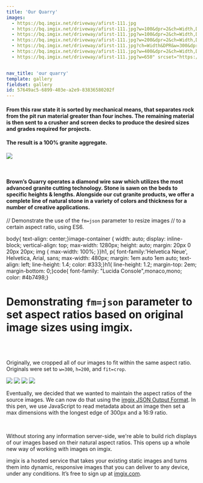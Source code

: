 ```yaml
---
title: 'Our Quarry'
images:
  - https://bq.imgix.net/driveway/afirst-111.jpg
  - https://bq.imgix.net/driveway/afirst-111.jpg?w=100&dpr=2&ch=Width,DPR
  - https://bq.imgix.net/driveway/afirst-111.jpg?w=100&dpr=2&ch=Width,DPR
  - https://bq.imgix.net/driveway/afirst-111.jpg?w=200&dpr=2&ch=Width,DPR
  - https://bq.imgix.net/driveway/afirst-111.jpg?ch=Width&DPR&w=300&dpr=2
  - https://bq.imgix.net/driveway/afirst-111.jpg?w=400&dpr=2&ch=Width,DPR
  - https://bq.imgix.net/driveway/afirst-111.jpg?w=650" srcset="https://bq.imgix.net/driveway/afirst-111.jpg?w=650&1x=null, https://bq.imgix.net/driveway/afirst-111.jpg?w=650&fit=max&q=40&dpr=2&2x=null, https://bq.imgix.net/driveway/afirst-111.jpg?w=650&fit=max&q=20&dpr=3&3x=null


nav_title: 'our quarry'
template: gallery
fieldset: gallery
id: 57649ac5-6899-403e-a2e9-83836580202f
---
```

<h4> From this raw state it is sorted by mechanical means, that separates rock from the pit run material greater than four inches. The remaining material is then sent to a crusher and screen decks to produce the desired sizes and grades required for projects.</h4>
<h4>The result is a 100% granite aggregate.</h4>
<p>
<img src="https://bq.imgix.net/misc/saw-00240.jpg">
</p>
</br>
<h4>Brown&#8217;s Quarry operates a diamond wire saw which utilizes the most advanced granite cutting technology. Stone is sawn on the beds to specific heights &amp; lengths. Alongside our cut granite products, we offer a complete line of natural stone in a variety of colors and thickness for a number of creative applications.</h4>

// Demonstrate the use of the `fm=json` parameter to resize images
// to a certain aspect ratio, using ES6.
<script>
var ratio = 16 / 9;
var maxSize = 300;

var placeImages = function placeImages() {
  jQuery('.imgix-item').each(function (i, value) {
    var $elem = jQuery(value);
    // We pull down the image specific by the 'data-src' attribute
    // of each .imgix-item, but append the "?fm=json" query string to it.
    // This instructs imgix to return the JSON Output Format instead of
    // a manipulated image.
    var url = new imgix.URL($elem.attr('data-src'), { fm: "json" }).getUrl();

    jQuery.ajax(url).success(function (data) {
      var newWidth = void 0,
          newHeight = void 0;

      // Next, we compute the new height/width params for
      // each of our images.
      if (data.PixelHeight > data.PixelWidth) {
        newHeight = maxSize;
        newWidth = Math.ceil(newHeight / ratio);
      } else {
        newWidth = maxSize;
        newHeight = Math.ceil(newWidth / ratio);
      }

      // Now, we apply these to our actual images, setting the 'src'
      // attribute for the first time.
      $elem.get(0).src = new imgix.URL($elem.attr('data-src'), {
        w: newWidth,
        h: newHeight,
        fit: "crop"
      }).getUrl();
    });
  });
};

jQuery(document).ready(placeImages);
</script>
body{  text-align: center;}image-container {  width: auto;  display: inline-block;  vertical-align: top;  max-width: 1280px;  height: auto;  margin: 20px 0 20px 20px;    img {    max-width: 100%;  }}h1, p{  font-family:'Helvetica Neue', Helvetica, Arial, sans;  max-width: 480px;  margin: 1em auto 1em auto;  text-align: left;  line-height: 1.4;  color: #333;}h1{  line-height: 1.2;  margin-top: 2em;  margin-bottom: 0;}code{  font-family: "Lucida Console",monaco,mono;  color: #4b7498;}

<div><h1>Demonstrating <code>fm=json</code> parameter to set aspect ratios based on original image sizes using imgix.</h1>    <br></br>  <p>Originally, we cropped all of our images to fit within the same aspect ratio. Originals were set to <code>w=300</code>, <code>h=200</code>, and <code>fit=crop</code>.</p>  <image-container>    <img src="https://bq.imgix.net/driveway/afirst-111.jpg?w=300&h=200&fit=crop">  </image-container>  <image-container>    <img src="https://bq.imgix.net/driveway/afirst-111.jpg?w=300&h=200&fit=crop">  </image-container>  <image-container>    <img src="https://bq.imgix.net/driveway/afirst-111.jpg?w=300&h=200&fit=crop">  </image-container>  <image-container>    <img src="https://bq.imgix.net/driveway/afirst-111.jpg?w=300&h=200&fit=crop">  </image-container>  <p>Eventually, we decided that we wanted to maintain the aspect ratios of the source images. We can now do that using the <a href="https://www.imgix.com/docs/reference/format#param-fm">imgix JSON Output Format</a>. In this pen, we use JavaScript to read metadata about an image then set a max dimensions with the longest edge of 300px and a 16:9 ratio.</p>  <image-container>    <img data-src="https://bq.imgix.net/driveway/afirst-111.jpg" src="data:image/gif;base64,R0lGODlhAQABAIAAAAAAAP///yH5BAEAAAAALAAAAAABAAEAAAIBRAA7" class="imgix-item">  </image-container>  <image-container>    <img data-src="https://bq.imgix.net/driveway/afirst-111.jpg" src="data:image/gif;base64,R0lGODlhAQABAIAAAAAAAP///yH5BAEAAAAALAAAAAABAAEAAAIBRAA7" class="imgix-item">  </image-container>  <image-container>    <img data-src="https://bq.imgix.net/driveway/afirst-111.jpg" src="data:image/gif;base64,R0lGODlhAQABAIAAAAAAAP///yH5BAEAAAAALAAAAAABAAEAAAIBRAA7" class="imgix-item">  </image-container>  <image-container>    <img data-src="https://bq.imgix.net/driveway/afirst-111.jpg" src="data:image/gif;base64,R0lGODlhAQABAIAAAAAAAP///yH5BAEAAAAALAAAAAABAAEAAAIBRAA7" class="imgix-item">  </image-container><p>  Without storing any information server-side, we're able to build rich displays of our images based on their natural aspect ratios. This opens up a whole new way of working with images on imgix.</p><p>imgix is a hosted service that takes your existing static images and turns them into dynamic, responsive images that you can deliver to any device, under any conditions. It’s free to sign up at <a href="https://imgix.com">imgix.com</a>.</p></div>
